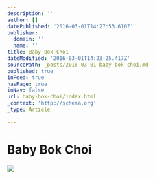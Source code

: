 ```yaml
---
description: ''
author: []
datePublished: '2016-03-01T14:27:53.610Z'
publisher:
  domain: ''
  name: ''
title: Baby Bok Choi
dateModified: '2016-03-01T14:23:25.417Z'
sourcePath: _posts/2016-03-01-baby-bok-choi.md
published: true
inFeed: true
hasPage: true
inNav: false
url: baby-bok-choi/index.html
_context: 'http://schema.org'
_type: Article

---
```

# Baby Bok Choi
![](https://the-grid-user-content.s3-us-west-2.amazonaws.com/445fd64c-11c0-4161-b05a-5ec1eda0be4d.png)